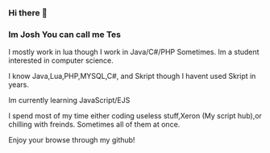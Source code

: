 ### Hi there 👋

### Im Josh You can call me Tes

I mostly work in lua though I work in Java/C#/PHP Sometimes. Im a student interested in computer science.

I know Java,Lua,PHP,MYSQL,C#, and Skript though I havent used Skript in years.

Im currently learning JavaScript/EJS

I spend most of my time either coding useless stuff,Xeron (My script hub),or chilling with freinds. Sometimes all of them at once.

Enjoy your browse through my github!
